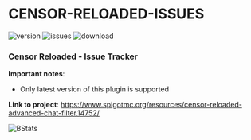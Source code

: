 # CENSOR-RELOADED-ISSUES
![version](https://img.shields.io/github/v/release/EncryptSL/CENSOR-RELOADED-ISSUES.svg?include_prereleases=&sort=semver&color=blue)
![issues](https://img.shields.io/github/issues/EncryptSL/CENSOR-RELOADED-ISSUES)
![download](https://img.shields.io/github/downloads/encryptsl/CENSOR-RELOADED-ISSUES/total)

### Censor Reloaded - Issue Tracker

**Important notes**:
* Only latest version of this plugin is supported

**Link to project**: https://www.spigotmc.org/resources/censor-reloaded-advanced-chat-filter.14752/

![BStats](https://bstats.org/signatures/bukkit/CensorReloaded.svg)
